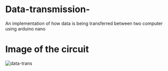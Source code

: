 # Data-transmission-
An implementation of how data is being transferred between two computer using arduino nano


# Image of the circuit 
![data-trans](https://user-images.githubusercontent.com/33558585/45004521-c3affa00-afed-11e8-8a3f-ecf6f6d6be22.jpg)
